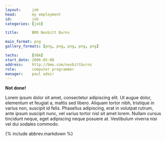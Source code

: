 ```yaml
---
layout:     job
head:       my employment
id:         job
categories: [job]

title:      BMO Nesbitt Burns

main_format: png
gallery_formats: [png, png, png, png, png]

techs:      [VBA]
start_date: 2006-05-08
address:    http://bmo.com/nesbittburns
role:       computer programmer
manager:    paul adair
---
```

**Not done!**

Lorem ipsum dolor sit amet, consectetur adipiscing elit. Ut augue dolor, elementum et feugiat a, mattis sed libero. Aliquam tortor nibh, tristique in varius non, suscipit id felis. Phasellus adipiscing, erat in volutpat rutrum, ante ipsum suscipit nunc, vel varius tortor nisl sit amet lorem. Nullam cursus tincidunt neque, eget adipiscing neque posuere at. Vestibulum viverra nisi vel dui sodales commodo.

{% include abbrev.markdown %}
